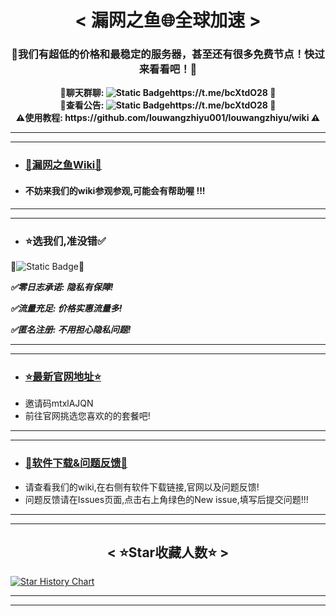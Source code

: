 <div align="center">
    <h1> 
        < 漏网之鱼🌐全球加速 >
    </h1>
<h3>
🎯我们有超低的价格和最稳定的服务器，甚至还有很多免费节点！快过来看看吧！🎯
</h3>
</div>
        
<div align="center"><strong>
💎聊天群聊: <img alt="Static Badge" src="https://img.shields.io/badge/Chat-Louwang?style=flat&logo=%2300A1D6&logoColor=%232200ff&logoSize=auto&label=Telegram&labelColor=%230099e6&color=%23ffffff&link=https%3A%2F%2Ft.me%2FbcXtdO28">https://t.me/bcXtdO28  💎
    </strong>
</div>

<div align="center"><strong>
💎查看公告: <img alt="Static Badge" src="https://img.shields.io/badge/Notice-Louwang?style=flat&logo=%2300A1D6&logoColor=%232200ff&logoSize=auto&label=Telegram&labelColor=%237e00e6&color=%23ffffff&link=https%3A%2F%2Ft.me%2FbcXtdO28">https://t.me/bcXtdO28  💎
</strong>

</div>

</div>

<div align="center"><strong>
⚠️使用教程: https://github.com/louwangzhiyu001/louwangzhiyu/wiki ⚠️
</strong>

</div>
        
----
----

- ### [🛫漏网之鱼Wiki🚀](https://github.com/louwangzhiyu001/louwangzhiyu/wiki)
- #### 不妨来我们的wiki参观参观,可能会有帮助喔 !!!

-----
-----

- ### ⭐选我们,准没错✅
🌟![Static Badge](https://img.shields.io/badge/%E7%82%B9%E8%BF%99%E9%87%8C!-Louwang?style=flat&logo=%2300A1D6&logoColor=%232200ff&logoSize=auto&label=%E5%8E%BB%E5%AE%98%E7%BD%91%E8%B4%AD%E4%B9%B0&labelColor=%2300cc99&color=%23ffffff&link=https%3A%2F%2Fdaohang.louwangzhiyu.xyz%2F)🌟

***✅零日志承诺: 隐私有保障!***
  
***✅流量充足: 价格实惠流量多!***
  
***✅匿名注册: 不用担心隐私问题!***

------
------

- ### [⭐最新官网地址⭐](https://github.com/louwangzhiyu001/louwangzhiyu/wiki/%E2%AD%90%E6%96%B0%E7%9A%84%E7%BD%91%E5%9D%80)
- 邀请码mtxlAJQN
- 前往官网挑选您喜欢的的套餐吧!

-----
-----



- ### [🚀软件下载&问题反馈🚀](https://github.com/louwangzhiyu001/louwangzhiyu/wiki)
- 请查看我们的wiki,在右侧有软件下载链接,官网以及问题反馈!
- 问题反馈请在Issues页面,点击右上角绿色的New issue,填写后提交问题!!!

------
------

<div align="center">
    <h2> 
        < ⭐Star收藏人数⭐ >
    </h2>
</div>
            
[![Star History Chart](https://api.star-history.com/svg?repos=louwangzhiyu001/louwangzhiyu&type=Date)](https://www.star-history.com/#louwangzhiyu001/louwangzhiyu&Date)

------

------
